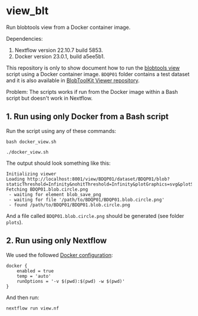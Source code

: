 # view_blt

Run blobtools view from a Docker container image. 

Dependencies: 

1. Nextflow version 22.10.7 build 5853.
2. Docker version 23.0.1, build a5ee5b1. 

This repository is only to show document how to run the [blobtools view](https://github.com/blobtoolkit/blobtoolkit/blob/main/src/blobtools/lib/view.py) script using 
a Docker container image. `BDQP01` folder contains a test dataset and it is also available in [BlobToolKit Viewer repository](https://github.com/blobtoolkit/viewer). 

Problem: The scripts works if run from the Docker image within a Bash script but doesn't work in Nextflow.

## 1. Run using only Docker from a Bash script

Run the script using any of these commands: 

```
bash docker_view.sh
```

```
./docker_view.sh
```

The output should look something like this: 

```
Initializing viewer
Loading http://localhost:8001/view/BDQP01/dataset/BDQP01/blob?staticThreshold=Infinity&nohitThreshold=Infinity&plotGraphics=svg&plotShape=circle&largeFonts=true
Fetching BDQP01.blob.circle.png
 - waiting for element blob_save_png
 - waiting for file '/path/to/BDQP01/BDQP01.blob.circle.png'
 - found /path/to/BDQP01/BDQP01.blob.circle.png
```

And a file called `BDQP01.blob.circle.png` should be generated (see folder `plots`).


## 2. Run using only Nextflow

We used the followed [Docker configuration](https://www.nextflow.io/docs/latest/config.html#scope-docker):

```
docker {
    enabled = true
    temp = 'auto'
    runOptions = '-v $(pwd):$(pwd) -w $(pwd)'
}
```

And then run:

```
nextflow run view.nf
```




